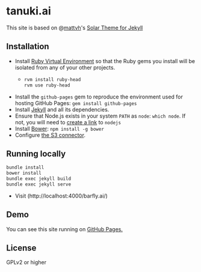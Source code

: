 tanuki.ai
======================

This site is based on @[mattvh](https://github.com/mattvh)'s [Solar Theme for Jekyll](https://github.com/mattvh/solar-theme-jekyll)

Installation
--------------
* Install [Ruby Virtual Environment](https://rvm.io/) so that the Ruby gems you install will be isolated from any of your other projects.
  * ```bash
    rvm install ruby-head
    rvm use ruby-head
    ```
* Install the `github-pages` gem to reproduce the environment used for hosting GitHub Pages: `gem install github-pages`
* Install [Jekyll](https://jekyllrb.com/docs/installation/) and all its dependencies.
* Ensure that Node.js exists in your system `PATH` as `node`: `which node`. If not, you will need to [create a link](https://github.com/nodejs/node-v0.x-archive/issues/3911) to `nodejs`
* Install [Bower](https://bower.io/): `npm install -g bower`
* Configure [the S3 connector](https://github.com/laurilehmijoki/s3_website).

Running locally
--------------
```bash
bundle install
bower install
bundle exec jekyll build
bundle exec jekyll serve
```
* Visit (http://localhost:4000/barfly.ai/)

Demo
-------

You can see this site running on [GitHub Pages.](owen9825.github.io/barfly.ai/)


License
---------

GPLv2 or higher
